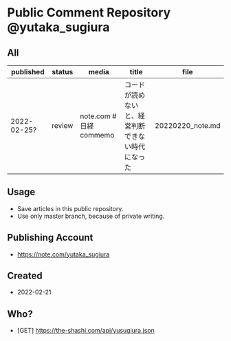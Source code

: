 # Public Comment Repository @yutaka_sugiura
 
 ## All

 | published | status | media | title | file |
 | -- | -- | -- | -- | -- |
 | 2022-02-25? | review | note.com #日経commemo | コードが読めないと、経営判断できない時代になった | 20220220_note.md | 
 
 ## Usage

 - Save articles in this public repository.
 - Use only master branch, because of private writing.

 ## Publishing Account

 - https://note.com/yutaka_sugiura

 ## Created
  
 - 2022-02-21

 ## Who?

  - [GET] https://the-shashi.com/api/yusugiura.json

